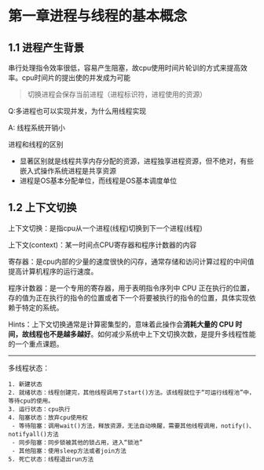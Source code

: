 # 第一章进程与线程的基本概念

## 1.1 进程产生背景

串行处理指令效率很低，容易产生阻塞，故cpu使用时间片轮训的方式来提高效率。cpu时间片的提出使的并发成为可能

> 切换进程会保存当前进程（进程标识符，进程使用的资源）

Q:多进程也可以实现并发，为什么用线程实现

A: 线程系统开销小

进程和线程的区别

- 显著区别就是线程共享内存分配的资源，进程独享进程资源，但不绝对，有些嵌入式操作系统进程是共享资源
- 进程是OS基本分配单位，而线程是OS基本调度单位

## 1.2 上下文切换

上下文切换：是指cpu从一个进程(线程)切换到下一个进程(线程)

上下文(context)：某一时间点CPU寄存器和程序计数器的内容

寄存器：是cpu内部的少量的速度很快的闪存，通常存储和访问计算过程的中间值提高计算机程序的运行速度。

程序计数器：是一个专用的寄存器，用于表明指令序列中 CPU 正在执行的位置，存的值为正在执行的指令的位置或者下一个将要被执行的指令的位置，具体实现依赖于特定的系统。

Hints：上下文切换通常是计算密集型的，意味着此操作会**消耗大量的 CPU 时间，故线程也不是越多越好**。如何减少系统中上下文切换次数，是提升多线程性能的一个重点课题。

***

多线程状态：

	1. 新建状态
 	2. 就绪状态：线程创建完，其他线程调用了start()方法。该线程就位于“可运行线程池”中，等待cpu的使用。
 	3. 运行状态：cpu执行
 	4. 阻塞状态：放弃cpu使用权
     - 等待阻塞：调用wait()方法，释放资源，无法自动唤醒，需要其他线程调用，notify()、notifyall()方法
     - 同步阻塞：同步锁被其他的锁占用，进入“锁池”
     - 其他阻塞：使用sleep方法或者join方法
	5. 死亡状态：线程退出run方法